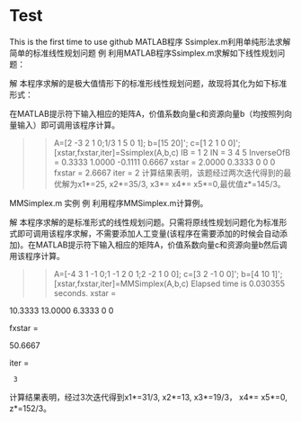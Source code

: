 # Test
This is the first time to use github
MATLAB程序
Ssimplex.m利用单纯形法求解简单的标准线性规划问题 
例  利用MATLAB程序Ssimplex.m求解如下线性规划问题：
 
解 本程序求解的是极大值情形下的标准形线性规划问题，故现将其化为如下标准形式：
 
在MATLAB提示符下输入相应的矩阵A，价值系数向量c和资源向量b（均按照列向量输入）即可调用该程序计算。
>> A=[2 -3 2 1 0;1/3 1 5 0 1];
>> b=[15 20]';
>> c=[1 2 1 0 0]';
>> [xstar,fxstar,iter]=Ssimplex(A,b,c)
IB =
1	2
IN =
     3     4     5
InverseOfB =
    0.3333    1.0000
   -0.1111    0.6667
xstar =
2.0000    0.3333         0         0         0
fxstar =
2.6667
iter =
     2
计算结果表明，该题经过两次迭代得到的最优解为x1*=25, x2*=35/3, x3*= x4*= x5*=0,最优值z*=145/3。


MMSimplex.m 实例
例 利用程序MMSimplex.m计算例。
	
解 本程序求解的是标准形式的线性规划问题。只需将原线性规划问题化为标准形式即可调用该程序求解，不需要添加人工变量(该程序在需要添加的时候会自动添加)。在MATLAB提示符下输入相应的矩阵A，价值系数向量c和资源向量b然后调用该程序计算。
>> A=[-4 3 1 -1 0;1 -1 2 0 1;2 -2 1 0 0];
>> c=[3 2 -1 0 0]';
>> b=[4 10 1]';
>> [xstar,fxstar,iter]=MMSimplex(A,b,c)
Elapsed time is 0.030355 seconds.
xstar =

   10.3333   13.0000    6.3333         0         0

fxstar =

   50.6667

iter =

     3
计算结果表明，经过3次迭代得到x1*=31/3, x2*=13, x3*=19/3， x4*= x5*=0, z*=152/3。

